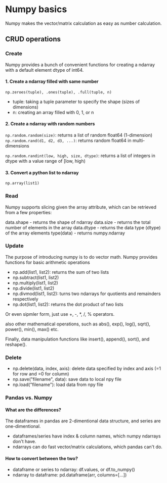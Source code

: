 # Numpy basics

Numpy makes the vector/matrix calculation as easy as number calculation.

## CRUD operations

### Create

Numpy provides a bunch of convenient functions for creating a ndarray with a default element dtype of int64.

#### 1. Create a ndarray filled with same number

`np.zeroes(tuple), .ones(tuple), .full(tuple, n)`

- tuple: taking a tuple parameter to specify the shape (sizes of dimensions)
- n: creating an array filled with 0, 1, or n

#### 2. Create a ndarray with random numbers

`np.random.random(size)`: returns a list of random float64 (1-dimension)
`np.random.rand(d1, d2, d3, ...)`: returns random float64 in multi-dimensions

`np.random.randint(low, high, size, dtype)`: returns a list of integers in dtype with a value range of [low, high)

#### 3. Convert a python list to ndarray

`np.array(list1)`

### Read

Numpy supports slicing given the array attribute, which can be retrieved from a few properties:

data.shape - returns the shape of ndarray
data.size - returns the total number of elements in the array
data.dtype - returns the data type (dtype) of the array elements
type(data) - returns numpy.ndarray

### Update

The purpose of introducing numpy is to do vector math. Numpy provides functions for basic arithmetic operations

- np.add(list1, list2): returns the sum of two lists
- np.subtract(list1, list2)
- np.multiply(list1, list2)
- np.divide(list1, list2)
- np.divmod(list1, list2): turns two ndarrays for quotients and remainders respectively
- np.dot(list1, list2): returns the dot product of two lists

Or even sipmler form, just use +, -, \*, /, % operators.

also other mathematical operations, such as abs(), exp(), log(), sqrt(), power(), min(), max() etc.

Finally, data manipulation functions like insert(), append(), sort(), and reshape().

### Delete

- np.delete(data, index, axis): delete data specified by index and axis (=1 for row and =0 for column)
- np.save("filename", data): save data to local npy file
- np.load("filename"): load data from npy file

### Pandas vs. Numpy

#### What are the differences?

The dataframes in pandas are 2-dimentional data structure, and series are one-dimentional.

- dataframes/series have index & column names, which numpy ndarrays don't have.
- ndarrays can do fast vector/matrix calculations, which pandas can't do.

#### How to convert between the two?

- dataframe or series to ndarray: df.values, or df.to_numpy()
- ndarray to dataframe: pd.dataframe(arr, columns=[...])

